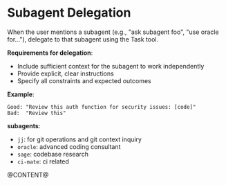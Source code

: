 
# Subagent Delegation

When the user mentions a subagent (e.g., "ask subagent foo", "use oracle for..."), delegate to that subagent using the Task tool.

**Requirements for delegation**:
- Include sufficient context for the subagent to work independently
- Provide explicit, clear instructions
- Specify all constraints and expected outcomes

**Example**:
```
Good: "Review this auth function for security issues: [code]"
Bad:  "Review this"
```

**subagents**:

- `jj`: for git operations and git context inquiry
- `oracle`: advanced coding consultant
- `sage`: codebase research
- `ci-mate`: ci related

@CONTENT@
